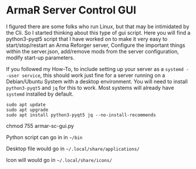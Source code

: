 # ArmaR Server Control GUI
I figured there are some folks who run Linux, but that may be intimidated by the Cli.
So I started thinking about this type of gui script. Here you will find a python3-pyqt5 script that I have worked on to make it very easy to start/stop/restart an Arma Reforger server, Configure the important things within the server.json, add/remove mods from the server configuration, modify start-up parameters.

If you followed my How-To, to include setting up your server as a `systemd --user service`, this should work just fine for a server running on a Debian/Ubuntu System with a desktop environment.
You will need to install `python3-pyqt5` and `jq` for this to work. Most systems will already have `systemd` installed by default.
```
sudo apt update
sudo apt upgrade
sudo apt install python3-pyqt5 jq --no-install-recommends
```

chmod 755 armar-sc-gui.py

Python script can go in in `~/bin`

Desktop file would go in `~/.local/share/applications/`

Icon will would go in `~/.local/share/icons/`
